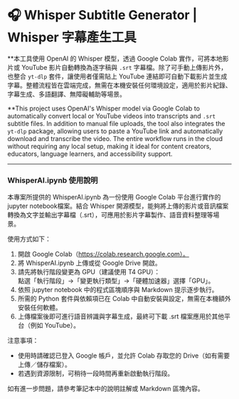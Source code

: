 # 🎧 Whisper Subtitle Generator | Whisper 字幕產生工具

**本工具使用 OpenAI 的 Whisper 模型，透過 Google Colab 實作，可將本地影片或 YouTube 影片自動轉換為逐字稿與 `.srt` 字幕檔。除了可手動上傳影片外，也整合 `yt-dlp` 套件，讓使用者僅需貼上 YouTube 連結即可自動下載影片並生成字幕。整體流程皆在雲端完成，無需在本機安裝任何環境設定，適用於影片紀錄、字幕生成、多語翻譯、無障礙輔助等場景。

**This project uses OpenAI's Whisper model via Google Colab to automatically convert local or YouTube videos into transcripts and `.srt` subtitle files. In addition to manual file uploads, the tool also integrates the `yt-dlp` package, allowing users to paste a YouTube link and automatically download and transcribe the video. The entire workflow runs in the cloud without requiring any local setup, making it ideal for content creators, educators, language learners, and accessibility support.

---
### WhisperAI.ipynb 使用說明


本專案所提供的 WhisperAI.ipynb 為一份使用 Google Colab 平台進行實作的jupyter notebook檔案。結合 Whisper 開源模型，能夠將上傳的影片或音訊檔案轉換為文字並輸出字幕檔（.srt），可應用於影片字幕製作、語音資料整理等場景。

使用方式如下：
1. 開啟 Google Colab（https://colab.research.google.com）。
2. 將 WhisperAI.ipynb 上傳或從 Google Drive 開啟。
3. 請先將執行階段變更為 GPU（建議使用 T4 GPU）：  
   點選「執行階段」→「變更執行類型」→「硬體加速器」選擇「GPU」。
4. 依照 jupyter notebook 中的程式區塊順序與 Markdown 提示逐步執行。
5. 所需的 Python 套件與依賴項已在 Colab 中自動安裝與設定，無需在本機額外安裝任何軟體。
6. 上傳檔案後即可進行語音辨識與字幕生成，最終可下載 .srt 檔案應用於其他平台（例如 YouTube）。

注意事項：
- 使用時請確認已登入 Google 帳戶，並允許 Colab 存取您的 Drive（如有需要上傳／儲存檔案）。
- 若遇到資源限制，可稍待一段時間再重新啟動執行階段。

如有進一步問題，請參考筆記本中的說明註解或 Markdown 區塊內容。

